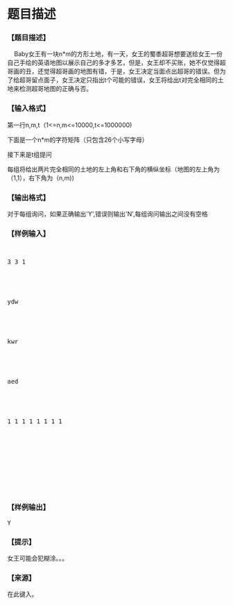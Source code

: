 # 题目描述


<h3>
【题目描述】
</h3>
<p>
    Baby女王有一块n*m的方形土地，有一天，女王的蜀黍超哥想要送给女王一份自己手绘的英语地图以展示自己的多才多艺，但是，女王却不买账，她不仅觉得超哥画的丑，还觉得超哥画的地图有错，于是，女王决定当面点出超哥的错误。但为了给超哥留点面子，女王决定只指出t个可能的错误，女王将给出t对完全相同的土地来检测超哥地图的正确与否。
</p>
<h3>
【输入格式】
</h3>
<p>
第一行n,m,t（1&lt;=n,m&lt;=10000,t&lt;=1000000)
</p>
<p>
下面是一个n*m的字符矩阵（只包含26个小写字母）
</p>
<p>
接下来是t组提问
</p>
<p>
每组将给出两片完全相同的土地的左上角和右下角的横纵坐标（地图的左上角为（1,1），右下角为（n,m))
</p>
<h3>
【输出格式】
</h3>
<p>
对于每组询问，如果正确输出&#39;Y&#39;,错误则输出&#39;N&#39;,每组询问输出之间没有空格
</p>
<h3>
【样例输入】
</h3>
<pre><p>
3 3 1
</p>

<p>
ydw
</p>

<p>
kwr
</p>

<p>
aed
</p>

<p>
1 1 1 1 1 1 1 1
</p>

<p>
<br/>

</p>
</pre>
<h3>
【样例输出】
</h3>
<pre>Y</pre>
<h3>
【提示】
</h3>
<p>
女王可能会犯糊涂。。。
</p>
<h3>
【来源】
</h3>
<p>
在此键入。
</p>
